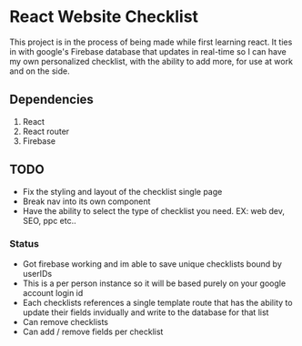 # React Website Checklist

This project is in the process of being made while first learning react. It ties in with google's Firebase database that updates in real-time so I can have my own personalized checklist, with the ability to add more, for use at work and on the side.

## Dependencies
<ol>
<li>React</li>
<li>React router</li>
<li>Firebase</li>
</ol>

## TODO
<ul>
<li>Fix the styling and layout of the checklist single page</li>
<li>Break nav into its own component</li>
<li>Have the ability to select the type of checklist you need. EX: web dev, SEO, ppc etc..</li>
</ul>

### Status

<ul>
<li>Got firebase working and im able to save unique checklists bound by userIDs</li>
<li>This is a per person instance so it will be based purely on your google account login id</li>
<li>Each checklists references a single template route that has the ability to update their fields invidually and write to the database for that list</li>
<li>Can remove checklists</li>
<li>Can add / remove fields per checklist</li>
</ul>